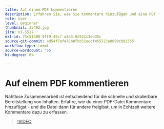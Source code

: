 ```yaml
---
title: Auf einem PDF kommentieren
description: Erfahren Sie, wie Sie Kommentare hinzufügen und eine PDF für andere zum Review freigeben
role: User
level: Beginner
thumbnail: 35492.jpg
jira: KT-5527
exl-id: 75c51400-9ff9-46cf-a3a3-9d521c3eb35c
source-git-commit: ad54f7afa78b0fbb31eccf455723a8890cb92355
workflow-type: tm+mt
source-wordcount: '55'
ht-degree: 0%

---
```


# Auf einem PDF kommentieren

Nahtlose Zusammenarbeit ist entscheidend für die schnelle und skalierbare Bereitstellung von Inhalten. Erfahre, wie du einer PDF-Datei Kommentare hinzufügst - und die Datei dann für andere freigibst, um in Echtzeit weitere Kommentare dazu zu erfassen.

>[!VIDEO](https://video.tv.adobe.com/v/35492?quality=12&learn=on&hidetitle=true)
